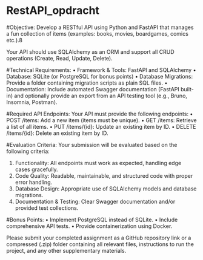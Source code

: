 # RestAPI_opdracht

#Objective:
Develop a RESTful API using Python   and FastAPI   that manages a fun collection of items
(examples: books, movies, boardgames, comics etc.).8

Your API should use SQLAlchemy as an ORM and support all CRUD operations (Create, Read,
Update, Delete).

#Technical Requirements:
• Framework & Tools: FastAPI and SQLAlchemy
• Database: SQLite (or PostgreSQL for bonus points)
• Database Migrations: Provide a folder containing migration scripts as plain SQL files.
• Documentation: Include automated Swagger documentation (FastAPI built-in) and
optionally provide an export from an API testing tool (e.g., Bruno, Insomnia, Postman).

#Required API Endpoints:
Your API must provide the following endpoints:
• POST /items: Add a new item (items must be unique).
• GET /items: Retrieve a list of all items.
• PUT /items/{id}: Update an existing item by ID.
• DELETE /items/{id}: Delete an existing item by ID.

#Evaluation Criteria:
Your submission will be evaluated based on the following criteria:
1. Functionality: All endpoints must work as expected, handling edge cases gracefully.
2. Code Quality: Readable, maintainable, and structured code with proper error handling.
3. Database Design: Appropriate use of SQLAlchemy models and database migrations.
4. Documentation & Testing: Clear Swagger documentation and/or provided test
collections.

#Bonus Points:
• Implement PostgreSQL instead of SQLite.
• Include comprehensive API tests.
• Provide containerization using Docker.

Please submit your completed assignment as a GitHub repository link or a compressed (.zip)
folder containing all relevant files, instructions to run the project, and any other supplementary
materials.
